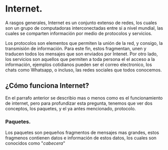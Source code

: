 # Internet.
A rasgos generales, Internet es un conjunto extenso de redes, los cuales son un grupo de computadoras interconectadas entre si a nivel mundial, las cuales se comparten información por medio de protocolos y servicios. 

Los protocolos son elementos que permiten la unión de la red, y consigo, la transmisión de información. Para este fin, estos fragmentan, unen y traducen todos los mensajes que son enviados por Intenet. Por otro lado, los servicios son aquellos que permiten a toda persona el el acceso a la información, ejemplos cotidianos pueden ser el correo electronico, los chats como Whatsapp, o incluso, las redes sociales que todos conocemos.

## ¿Cómo funciona Internet?
En el parrafo anterior se describio mas o menos como es el funcionamiento de internet, pero para profundizar esta pregunta, tenemos que ver dos conceptos, los paquetes, y el ya antes mencionado, protocolo.

### Paquetes.
Los paquetes son pequeños fragmentos de mensajes mas grandes, estos fragmenos contienen datos e información de estos datos, los cuales son conocidos como "_cabecera_"